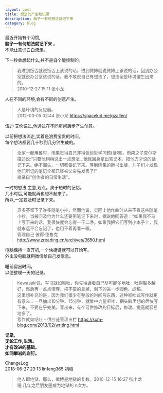 ```yaml
---
layout: post
title: 想法的产生和记录
description: 脑子一有何想法就记下来
category: blog
---
```



最近开始有个习惯,  
**脑子一有何想法就记下来** 。  
不能让意识白白流走。
 
下一秒会想起什么,并不是自个能控制的。

>我进到饭否就说饭否上该说的话，进到微博就说微博上该说的话，回到办公室就说办公室该说的话。我不敢说自己有想法了，想法全是环境催生出来的。   
>2010-12-27 15:11  张小龙

人在不同的环境,会有不同的创意产生。

>人是环境的反应器。  
2012-03-05 02:44 张小龙 https://spacekid.me/gzallen/


伍迪·艾伦说过,他通过在不同房间踱步产生创意。

以前把想法流走,实着是浪费宝贵的时间。  
每个想法都要几十秒到几分钟生成的。 

>全家一起用餐时，雨果觉得自己非得谈谈哲学问题(话唠)。雨果之子查尔斯描述说:“只要他稍稍说出一点想法…他就回身拿出笔记本，把他方才说的话记下来。绝不漏失。一切都要记下来。等到雨果的新书出版，儿子们才发现他们所记的笔记全都已经被父亲先发表了!”  
>摘录自"创作者的日常生活"。

一时的想法,主意,观点。属于短时的记忆。  
几小时后,可能就再也想不起来了。  
所以,一定要及时记录下来。


>贝多芬留下了许多随笔小抄，然而他说，实际上他作曲时从来不看这些随笔小抄。当被问及他为什么还要用笔记下来时，据说他回答道：“如果我不马上写下来的话，我很快就会忘得一干二净。如果我把它们写到小本子上，我就永远不会忘记了，也用不着再看一眼。  
>管理自己 彼得·德鲁克  
>http://www.zreading.cn/archives/3650.html

电脑保持一直开机,一个快捷键就可以开始写。  
外出没电脑就用微信给自己发信息。

睡前留出时间。  
以便整理一天的记录。

>Kawasaki说，写书就如呕吐，你先得逼着自己尽可能多地吐，吐得越多越好，然后再一点点清理，把不要的拿掉，剩下的进一步润色、成稿。  
这里想补充的是，因为我们很少有整段的时间写东西，这种呕吐式写作就更有意义：一旦抽出10分钟、15分钟，就集中力量呕吐，把头脑里想的尽快写下来，不要在乎完美。写出来，有个可供修改的目标后，修改、提高就容易地多了。  
写作就如呕吐 - 供应链管理专栏 https://scm-blog.com/2013/02/writing.html


**记录,  
无论工作,生活。  
才有改进的基础。  
如同攀岩的岩钉。**


ChangeLog:  
2018-06-27 23:13 linfeng365 初稿  




>他人即地狱，那么，微博是地狱的复数。2010-12-15 16:27 张小龙  
嗯,几年之后朋友圈成为地狱的 n次方。



